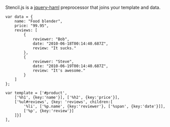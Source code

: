 Stencil.js is a [jquery-haml](http://github.com/creationix/jquery-haml) preprocessor that joins your template and data.

    var data = {
    	name: "Food blender",
    	price: "99.95",
    	reviews: [
    		{
    			reviewer: "Bob",
    			date: "2010-06-18T00:14:40.687Z",
    			review: "It sucks."
    		},
    		{
    			reviewer: "Steve",
    			date: "2010-06-19T00:14:40.687Z",
    			review: "It's awesome."
    		}
    	]
    };

    var template = ['#product',
    	['%h1', {key:'name'}], ['%h2', {key:'price'}],
    	['%ul#reviews', {key: 'reviews', children:[
    		'%li', ['%p.name', {key:'reviewer'}, ['%span', {key:'date'}]],
    		['%p', {key:'review'}]
    	]}]
    ],
